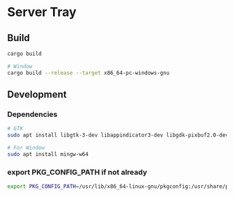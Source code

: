 # Server Tray

## Build

```sh
cargo build

# Window
cargo build --release --target x86_64-pc-windows-gnu
```

## Development

### Dependencies

```sh
# GTK
sudo apt install libgtk-3-dev libappindicator3-dev libgdk-pixbuf2.0-dev libpango1.0-dev libcairo2-dev libxdo-dev

# For Window
sudo apt install mingw-w64
```

### export PKG_CONFIG_PATH if not already

```sh
export PKG_CONFIG_PATH=/usr/lib/x86_64-linux-gnu/pkgconfig:/usr/share/pkgconfig
```

